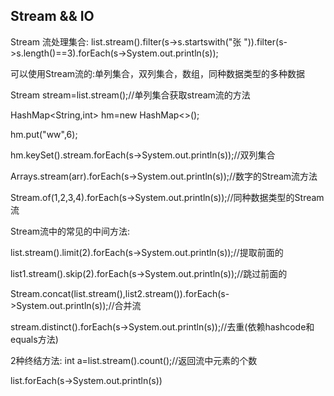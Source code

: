 ## Stream && IO
Stream 流处理集合: list.stream().filter(s->s.startswith("张 ")).filter(s->s.length()==3).forEach(s->System.out.println(s));


可以使用Stream流的:单列集合，双列集合，数组，同种数据类型的多种数据


Stream<String> stream=list.stream();//单列集合获取stream流的方法
  
  
HashMap<String,int> hm=new HashMap<>();
  
hm.put("ww",6);
  
hm.keySet().stream.forEach(s->System.out.println(s));//双列集合
  
Arrays.stream(arr).forEach(s->System.out.println(s));//数字的Stream流方法  
  
Stream.of(1,2,3,4).forEach(s->System.out.println(s));//同种数据类型的Stream流

Stream流中的常见的中间方法:
  
  list.stream().limit(2).forEach(s->System.out.println(s));//提取前面的
  
  list1.stream().skip(2).forEach(s->System.out.println(s));//跳过前面的
  
  Stream.concat(list.stream(),list2.stream()).forEach(s->System.out.println(s));//合并流
  
  stream.distinct().forEach(s->System.out.println(s));//去重(依赖hashcode和equals方法)
  
  
  2种终结方法:
  int a=list.stream().count();//返回流中元素的个数
  
  list.forEach(s->System.out.println(s))
  
